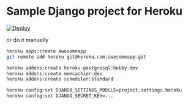 # Sample Django project for Heroku

[![Deploy](https://www.herokucdn.com/deploy/button.svg)](https://heroku.com/deploy?template=https://github.com/andreif/heroku_django)

or do it manually

```sh
heroku apps:create awesomeapp
git remote add heroku git@heroku.com:awesomeapp.git

heroku addons:create heroku-postgresql:hobby-dev
heroku addons:create memcachier:dev
heroku addons:create scheduler:standard

heroku config:set DJANGO_SETTINGS_MODULE=project.settings.heroku
heroku config:set DJANGO_SECRET_KEY=...
```
